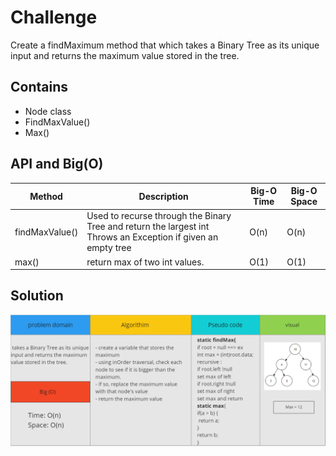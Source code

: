 # Challenge
Create a findMaximum method that which takes a Binary Tree as its unique input and returns the maximum value stored in the tree.

## Contains 
- Node class
- FindMaxValue()
- Max()

## API and Big(O)

| Method               | Description                                                                                             | Big-O Time  | Big-O Space  |
|----------------------|---------------------------------------------------------------------------------------------------------|-------------|--------------|
| findMaxValue()       | Used to recurse through the Binary Tree and return the largest int Throws an Exception if given an empty tree    | O(n)        | O(n)         |
| max()                |     return max of two int values.                                                                       | O(1)        | O(1)         |

## Solution
![arrar](https://github.com/AyaaBe95/data-structures-and-algorithms401/blob/main/assests/findMax.PNG)
